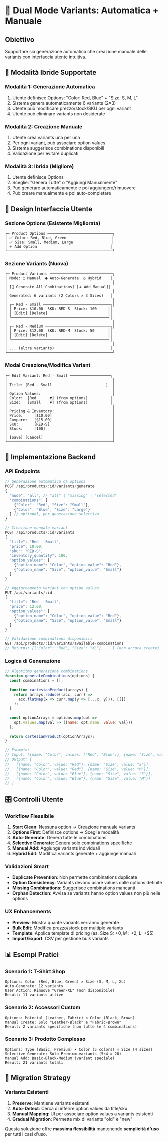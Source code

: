 # 🎯 Dual Mode Variants: Automatica + Manuale

## Obiettivo
Supportare sia generazione automatica che creazione manuale delle variants con interfaccia utente intuitiva.

## 🔄 Modalità Ibride Supportate

### **Modalità 1: Generazione Automatica**
1. Utente definisce Options: "Color: Red, Blue" + "Size: S, M, L"
2. Sistema genera automaticamente 6 variants (2×3)
3. Utente può modificare prezzo/stock/SKU per ogni variant
4. Utente può eliminare variants non desiderate

### **Modalità 2: Creazione Manuale**
1. Utente crea variants una per una
2. Per ogni variant, può associare option values
3. Sistema suggerisce combinations disponibili
4. Validazione per evitare duplicati

### **Modalità 3: Ibrida (Migliore)**
1. Utente definisce Options
2. Sceglie: "Genera Tutte" o "Aggiungi Manualmente"
3. Può generare automaticamente e poi aggiungere/rimuovere
4. Può creare manualmente e poi auto-completare

## 🎨 Design Interfaccia Utente

### **Sezione Options (Esistente Migliorata)**
```
┌─ Product Options ─────────────────────────────┐
│ ✅ Color: Red, Blue, Green                    │
│ ✅ Size: Small, Medium, Large                 │
│ ➕ Add Option                                 │
└───────────────────────────────────────────────┘
```

### **Sezione Variants (Nuova)**
```
┌─ Product Variants ────────────────────────────┐
│ Mode: ○ Manual  ● Auto-Generate  ○ Hybrid    │
│                                               │
│ [🔄 Generate All Combinations] [➕ Add Manual]│
│                                               │
│ Generated: 6 variants (2 Colors × 3 Sizes)   │
│                                               │
│ ┌─ Red - Small ──────────────────────────────┐│
│ │ Price: $10.00  SKU: RED-S  Stock: 100     ││
│ │ [Edit] [Delete]                           ││
│ └───────────────────────────────────────────┘│
│                                               │
│ ┌─ Red - Medium ─────────────────────────────┐│
│ │ Price: $12.00  SKU: RED-M  Stock: 50      ││
│ │ [Edit] [Delete]                           ││
│ └───────────────────────────────────────────┘│
│                                               │
│ ... (altre variants)                         │
└───────────────────────────────────────────────┘
```

### **Modal Creazione/Modifica Variant**
```
┌─ Edit Variant: Red - Small ──────────────────┐
│                                               │
│ Title: [Red - Small                        ]  │
│                                               │
│ Option Values:                                │
│ Color:  [Red      ▼] (from options)          │
│ Size:   [Small    ▼] (from options)          │
│                                               │
│ Pricing & Inventory:                          │
│ Price:     [$10.00]                           │
│ Compare:   [$15.00]                           │
│ SKU:       [RED-S]                            │
│ Stock:     [100]                              │
│                                               │
│ [Save] [Cancel]                               │
└───────────────────────────────────────────────┘
```

## 🔧 Implementazione Backend

### **API Endpoints**

```javascript
// Generazione automatica da options
POST /api/products/:id/variants/generate
{
  "mode": "all", // "all" | "missing" | "selected"
  "combinations": [
    {"Color": "Red", "Size": "Small"},
    {"Color": "Blue", "Size": "Large"}
  ] // optional, per generazione selettiva
}

// Creazione manuale variant
POST /api/products/:id/variants
{
  "title": "Red - Small",
  "price": 10.00,
  "sku": "RED-S",
  "inventory_quantity": 100,
  "option_values": [
    {"option_name": "Color", "option_value": "Red"},
    {"option_name": "Size", "option_value": "Small"}
  ]
}

// Aggiornamento variant con option values
PUT /api/variants/:id
{
  "title": "Red - Small",
  "price": 12.00,
  "option_values": [
    {"option_name": "Color", "option_value": "Red"},
    {"option_name": "Size", "option_value": "Small"}
  ]
}

// Validazione combinations disponibili
GET /api/products/:id/variants/available-combinations
// Returns: [{"Color": "Red", "Size": "XL"}, ...] (non ancora create)
```

### **Logica di Generazione**

```javascript
// Algoritmo generazione combinations
function generateCombinations(options) {
  const combinations = [];
  
  function cartesianProduct(arrays) {
    return arrays.reduce((acc, curr) => 
      acc.flatMap(x => curr.map(y => [...x, y])), [[]]
    );
  }
  
  const optionArrays = options.map(opt => 
    opt.values.map(val => ({name: opt.name, value: val}))
  );
  
  return cartesianProduct(optionArrays);
}

// Esempio: 
// Input: [{name: "Color", values: ["Red", "Blue"]}, {name: "Size", values: ["S", "M"]}]
// Output: [
//   [{name: "Color", value: "Red"}, {name: "Size", value: "S"}],
//   [{name: "Color", value: "Red"}, {name: "Size", value: "M"}],
//   [{name: "Color", value: "Blue"}, {name: "Size", value: "S"}],
//   [{name: "Color", value: "Blue"}, {name: "Size", value: "M"}]
// ]
```

## 🎛️ Controlli Utente

### **Workflow Flessibile**
1. **Start Clean**: Nessuna option → Creazione manuale variants
2. **Options First**: Definisce options → Sceglie modalità
3. **Auto-Generate**: Genera tutte le combinations
4. **Selective Generate**: Genera solo combinations specifiche
5. **Manual Add**: Aggiunge variants individuali
6. **Hybrid Edit**: Modifica variants generate + aggiunge manuali

### **Validazioni Smart**
- **Duplicate Prevention**: Non permette combinations duplicate
- **Option Consistency**: Variants devono usare values dalle options definite
- **Missing Combinations**: Suggerisce combinations mancanti
- **Orphan Detection**: Avvisa se variants hanno option values non più nelle options

### **UX Enhancements**
- **Preview**: Mostra quante variants verranno generate
- **Bulk Edit**: Modifica prezzo/stock per multiple variants
- **Template**: Applica template di pricing (es. Size S: +$0, M: +$2, L: +$5)
- **Import/Export**: CSV per gestione bulk variants

## 📊 Esempi Pratici

### **Scenario 1: T-Shirt Shop**
```
Options: Color (Red, Blue, Green) × Size (S, M, L, XL)
Auto-Generate: 12 variants
User Action: Rimuove "Green-XL" (non disponibile)
Result: 11 variants attive
```

### **Scenario 2: Accessori Custom**
```
Options: Material (Leather, Fabric) × Color (Black, Brown)
Manual Create: Solo "Leather-Black" e "Fabric-Brown"
Result: 2 variants specifiche (non tutte le 4 combinations)
```

### **Scenario 3: Prodotto Complesso**
```
Options: Type (Basic, Premium) × Color (5 colors) × Size (4 sizes)
Selective Generate: Solo Premium variants (5×4 = 20)
Manual Add: Basic-Black-Medium (variant speciale)
Result: 21 variants totali
```

## 🔄 Migration Strategy

### **Variants Esistenti**
1. **Preserve**: Mantiene variants esistenti
2. **Auto-Detect**: Cerca di inferire option values da title/sku
3. **Manual Mapping**: UI per associare option values a variants esistenti
4. **Gradual Migration**: Permette mix di variants "old" e "new"

Questa soluzione offre **massima flessibilità** mantenendo **semplicità d'uso** per tutti i casi d'uso.